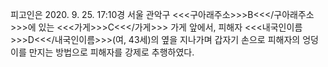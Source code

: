 피고인은 2020. 9. 25. 17:10경 서울 관악구 <<<구아래주소>>>B<<</구아래주소>>>에 있는 <<<가게>>>C<<</가게>>> 가게 앞에서, 피해자 <<<내국인이름>>>D<<</내국인이름>>>(여, 43세)의 옆을 지나가며 갑자기 손으로 피해자의 엉덩이를 만지는 방법으로 피해자를 강제로 추행하였다.
